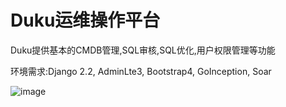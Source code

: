 # Duku运维操作平台

Duku提供基本的CMDB管理,SQL审核,SQL优化,用户权限管理等功能

环境需求:Django 2.2, AdminLte3, Bootstrap4, GoInception, Soar

![image](https://github.com/whitewhite944/Duku/blob/master/images/1.png)
